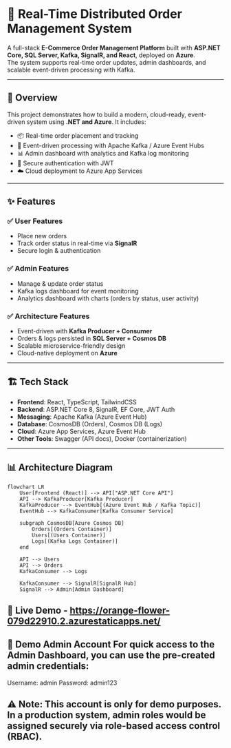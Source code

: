 # 🛒 Real-Time Distributed Order Management System

A full-stack **E-Commerce Order Management Platform** built with **ASP.NET Core, SQL Server, Kafka, SignalR, and React**, deployed on **Azure**.  
The system supports real-time order updates, admin dashboards, and scalable event-driven processing with Kafka.

---

## 🚀 Overview

This project demonstrates how to build a modern, cloud-ready, event-driven system using **.NET and Azure**. It includes:

- 📦 Real-time order placement and tracking  
- 🔄 Event-driven processing with Apache Kafka / Azure Event Hubs  
- 📊 Admin dashboard with analytics and Kafka log monitoring  
- 🔐 Secure authentication with JWT  
- ☁️ Cloud deployment to Azure App Services  

---

## ✨ Features

### ✅ User Features
- Place new orders  
- Track order status in real-time via **SignalR**  
- Secure login & authentication  

### ✅ Admin Features
- Manage & update order status  
- Kafka logs dashboard for event monitoring  
- Analytics dashboard with charts (orders by status, user activity)  

### ✅ Architecture Features
- Event-driven with **Kafka Producer + Consumer**  
- Orders & logs persisted in **SQL Server + Cosmos DB**  
- Scalable microservice-friendly design  
- Cloud-native deployment on **Azure**  

---

## 🏗️ Tech Stack

- **Frontend**: React, TypeScript, TailwindCSS  
- **Backend**: ASP.NET Core 8, SignalR, EF Core, JWT Auth  
- **Messaging**: Apache Kafka (Azure Event Hub)  
- **Database**: CosmosDB (Orders), Cosmos DB (Logs)  
- **Cloud**: Azure App Services, Azure Event Hub  
- **Other Tools**: Swagger (API docs), Docker (containerization)  

---

## 📊 Architecture Diagram

```mermaid
flowchart LR
    User[Frontend (React)] --> API["ASP.NET Core API"]
    API --> KafkaProducer[Kafka Producer]
    KafkaProducer --> EventHub[(Azure Event Hub / Kafka Topic)]
    EventHub --> KafkaConsumer[Kafka Consumer Service]

    subgraph CosmosDB[Azure Cosmos DB]
        Orders[(Orders Container)]
        Users[(Users Container)]
        Logs[(Kafka Logs Container)]
    end

    API --> Users
    API --> Orders
    KafkaConsumer --> Logs
    
    KafkaConsumer --> SignalR[SignalR Hub]
    SignalR --> Admin[Admin Dashboard]
```

## 🔗 Live Demo - https://orange-flower-079d22910.2.azurestaticapps.net/

## 🔑 Demo Admin Account For quick access to the Admin Dashboard, you can use the pre-created admin credentials:
Username: admin Password: admin123 

## ⚠️ Note: This account is only for demo purposes. In a production system, admin roles would be assigned securely via role-based access control (RBAC).
